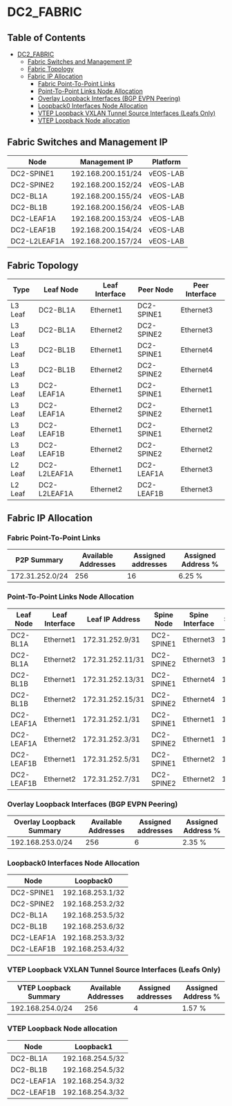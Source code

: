 # DC2_FABRIC

## Table of Contents

- [DC2_FABRIC](#dc2fabric )
  - [Fabric Switches and Management IP](#fabric-switches-and-management-ip)
  - [Fabric Topology](#fabric-topology)
  - [Fabric IP Allocation](#fabric-ip-allocation)
    - [Fabric Point-To-Point Links](#fabric-point-to-point-links)
    - [Point-To-Point Links Node Allocation](#point-to-point-links-node-allocation)
    - [Overlay Loopback Interfaces (BGP EVPN Peering)](#overlay-loopback-interfaces-bgp-evpn-peering)
    - [Loopback0 Interfaces Node Allocation](#loopback0-interfaces-node-allocation)
    - [VTEP Loopback VXLAN Tunnel Source Interfaces (Leafs Only)](#vtep-loopback-vxlan-tunnel-source-interfaces-leafs-only)
    - [VTEP Loopback Node allocation](#vtep-loopback-node-allocation)

## Fabric Switches and Management IP

| Node | Management IP | Platform |
| ---- | ------------- | -------- |
| DC2-SPINE1 | 192.168.200.151/24 | vEOS-LAB |
| DC2-SPINE2 | 192.168.200.152/24 | vEOS-LAB |
| DC2-BL1A | 192.168.200.155/24 | vEOS-LAB |
| DC2-BL1B | 192.168.200.156/24 | vEOS-LAB |
| DC2-LEAF1A | 192.168.200.153/24 | vEOS-LAB |
| DC2-LEAF1B | 192.168.200.154/24 | vEOS-LAB |
| DC2-L2LEAF1A | 192.168.200.157/24 | vEOS-LAB |

## Fabric Topology

| Type | Leaf Node | Leaf Interface | Peer Node | Peer Interface |
| ---- | --------- | -------------- | --------- | -------------- |
| L3 Leaf | DC2-BL1A | Ethernet1 | DC2-SPINE1 | Ethernet3 |
| L3 Leaf | DC2-BL1A | Ethernet2 | DC2-SPINE2 | Ethernet3 |
| L3 Leaf | DC2-BL1B | Ethernet1 | DC2-SPINE1 | Ethernet4 |
| L3 Leaf | DC2-BL1B | Ethernet2 | DC2-SPINE2 | Ethernet4 |
| L3 Leaf | DC2-LEAF1A | Ethernet1 | DC2-SPINE1 | Ethernet1 |
| L3 Leaf | DC2-LEAF1A | Ethernet2 | DC2-SPINE2 | Ethernet1 |
| L3 Leaf | DC2-LEAF1B | Ethernet1 | DC2-SPINE1 | Ethernet2 |
| L3 Leaf | DC2-LEAF1B | Ethernet2 | DC2-SPINE2 | Ethernet2 |
| L2 Leaf | DC2-L2LEAF1A | Ethernet1 | DC2-LEAF1A | Ethernet3 |
| L2 Leaf | DC2-L2LEAF1A | Ethernet2 | DC2-LEAF1B | Ethernet3 |

## Fabric IP Allocation

### Fabric Point-To-Point Links

| P2P Summary | Available Addresses | Assigned addresses | Assigned Address % |
| ----------- | ------------------- | ------------------ | ------------------ |
| 172.31.252.0/24 | 256 | 16 | 6.25 % |

### Point-To-Point Links Node Allocation

| Leaf Node | Leaf Interface | Leaf IP Address | Spine Node | Spine Interface | Spine IP Address |
| --------- | -------------- | --------------- | ---------- | --------------- | ---------------- |
| DC2-BL1A | Ethernet1 | 172.31.252.9/31 | DC2-SPINE1 | Ethernet3 | 172.31.252.8/31 |
| DC2-BL1A | Ethernet2 | 172.31.252.11/31 | DC2-SPINE2 | Ethernet3 | 172.31.252.10/31 |
| DC2-BL1B | Ethernet1 | 172.31.252.13/31 | DC2-SPINE1 | Ethernet4 | 172.31.252.12/31 |
| DC2-BL1B | Ethernet2 | 172.31.252.15/31 | DC2-SPINE2 | Ethernet4 | 172.31.252.14/31 |
| DC2-LEAF1A | Ethernet1 | 172.31.252.1/31 | DC2-SPINE1 | Ethernet1 | 172.31.252.0/31 |
| DC2-LEAF1A | Ethernet2 | 172.31.252.3/31 | DC2-SPINE2 | Ethernet1 | 172.31.252.2/31 |
| DC2-LEAF1B | Ethernet1 | 172.31.252.5/31 | DC2-SPINE1 | Ethernet2 | 172.31.252.4/31 |
| DC2-LEAF1B | Ethernet2 | 172.31.252.7/31 | DC2-SPINE2 | Ethernet2 | 172.31.252.6/31 |

### Overlay Loopback Interfaces (BGP EVPN Peering)

| Overlay Loopback Summary | Available Addresses | Assigned addresses | Assigned Address % |
| ------------------------ | ------------------- | ------------------ | ------------------ |
| 192.168.253.0/24 | 256 | 6 | 2.35 % |

### Loopback0 Interfaces Node Allocation

| Node | Loopback0 |
| ---- | --------- |
| DC2-SPINE1 | 192.168.253.1/32 |
| DC2-SPINE2 | 192.168.253.2/32 |
| DC2-BL1A | 192.168.253.5/32 |
| DC2-BL1B | 192.168.253.6/32 |
| DC2-LEAF1A | 192.168.253.3/32 |
| DC2-LEAF1B | 192.168.253.4/32 |

### VTEP Loopback VXLAN Tunnel Source Interfaces (Leafs Only)

| VTEP Loopback Summary | Available Addresses | Assigned addresses | Assigned Address % |
| --------------------- | ------------------- | ------------------ | ------------------ |
| 192.168.254.0/24 | 256 | 4 | 1.57 % |

### VTEP Loopback Node allocation

| Node | Loopback1 |
| ---- | --------- |
| DC2-BL1A | 192.168.254.5/32 |
| DC2-BL1B | 192.168.254.5/32 |
| DC2-LEAF1A | 192.168.254.3/32 |
| DC2-LEAF1B | 192.168.254.3/32 |
